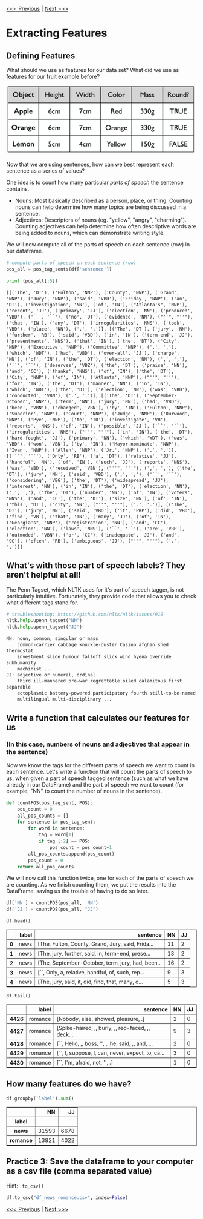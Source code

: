 [<<< Previous](data.md) | [Next >>>](supervised.md)

# Extracting Features

## Defining Features

What should we use as features for our data set?  What did we use as features for our fruit example before?

![table of fruit with features height, width, color, mass, round - one row in table set of features with unknown label ](../images/fruit3.png)

Now that we are using sentences, how can we best represent each sentence as a series of values?

One idea is to count how many particular *parts of speech* the sentence contains.

- Nouns: Most basically described as a person, place, or thing.  Counting nouns can help determine how many topics are being discussed in a sentence.
- Adjectives: Descriptors of nouns (eg. "yellow", "angry", "charming").  Counting adjectives can help determine how often descriptive words are being added to nouns, which can demonstrate writing style.



We will now compute all of the parts of speech on each sentence (row) in our dataframe.


```python
# compute parts of speech on each sentence (row)
pos_all = pos_tag_sents(df['sentence'])
```


```python
print (pos_all[:5])
```

    [[('The', 'DT'), ('Fulton', 'NNP'), ('County', 'NNP'), ('Grand', 'NNP'), ('Jury', 'NNP'), ('said', 'VBD'), ('Friday', 'NNP'), ('an', 'DT'), ('investigation', 'NN'), ('of', 'IN'), ("Atlanta's", 'NNP'), ('recent', 'JJ'), ('primary', 'JJ'), ('election', 'NN'), ('produced', 'VBD'), ('``', '``'), ('no', 'DT'), ('evidence', 'NN'), ("''", "''"), ('that', 'IN'), ('any', 'DT'), ('irregularities', 'NNS'), ('took', 'VBD'), ('place', 'NN'), ('.', '.')], [('The', 'DT'), ('jury', 'NN'), ('further', 'RB'), ('said', 'VBD'), ('in', 'IN'), ('term-end', 'JJ'), ('presentments', 'NNS'), ('that', 'IN'), ('the', 'DT'), ('City', 'NNP'), ('Executive', 'NNP'), ('Committee', 'NNP'), (',', ','), ('which', 'WDT'), ('had', 'VBD'), ('over-all', 'JJ'), ('charge', 'NN'), ('of', 'IN'), ('the', 'DT'), ('election', 'NN'), (',', ','), ('``', '``'), ('deserves', 'VBZ'), ('the', 'DT'), ('praise', 'NN'), ('and', 'CC'), ('thanks', 'NNS'), ('of', 'IN'), ('the', 'DT'), ('City', 'NNP'), ('of', 'IN'), ('Atlanta', 'NNP'), ("''", "''"), ('for', 'IN'), ('the', 'DT'), ('manner', 'NN'), ('in', 'IN'), ('which', 'WDT'), ('the', 'DT'), ('election', 'NN'), ('was', 'VBD'), ('conducted', 'VBN'), ('.', '.')], [('The', 'DT'), ('September-October', 'NNP'), ('term', 'NN'), ('jury', 'NN'), ('had', 'VBD'), ('been', 'VBN'), ('charged', 'VBN'), ('by', 'IN'), ('Fulton', 'NNP'), ('Superior', 'NNP'), ('Court', 'NNP'), ('Judge', 'NNP'), ('Durwood', 'NNP'), ('Pye', 'NNP'), ('to', 'TO'), ('investigate', 'VB'), ('reports', 'NNS'), ('of', 'IN'), ('possible', 'JJ'), ('``', '``'), ('irregularities', 'NNS'), ("''", "''"), ('in', 'IN'), ('the', 'DT'), ('hard-fought', 'JJ'), ('primary', 'NN'), ('which', 'WDT'), ('was', 'VBD'), ('won', 'VBN'), ('by', 'IN'), ('Mayor-nominate', 'NNP'), ('Ivan', 'NNP'), ('Allen', 'NNP'), ('Jr.', 'NNP'), ('.', '.')], [('``', '``'), ('Only', 'RB'), ('a', 'DT'), ('relative', 'JJ'), ('handful', 'NN'), ('of', 'IN'), ('such', 'JJ'), ('reports', 'NNS'), ('was', 'VBD'), ('received', 'VBN'), ("''", "''"), (',', ','), ('the', 'DT'), ('jury', 'NN'), ('said', 'VBD'), (',', ','), ('``', '``'), ('considering', 'VBG'), ('the', 'DT'), ('widespread', 'JJ'), ('interest', 'NN'), ('in', 'IN'), ('the', 'DT'), ('election', 'NN'), (',', ','), ('the', 'DT'), ('number', 'NN'), ('of', 'IN'), ('voters', 'NNS'), ('and', 'CC'), ('the', 'DT'), ('size', 'NN'), ('of', 'IN'), ('this', 'DT'), ('city', 'NN'), ("''", "''"), ('.', '.')], [('The', 'DT'), ('jury', 'NN'), ('said', 'VBD'), ('it', 'PRP'), ('did', 'VBD'), ('find', 'VB'), ('that', 'IN'), ('many', 'JJ'), ('of', 'IN'), ("Georgia's", 'NNP'), ('registration', 'NN'), ('and', 'CC'), ('election', 'NN'), ('laws', 'NNS'), ('``', '``'), ('are', 'VBP'), ('outmoded', 'VBN'), ('or', 'CC'), ('inadequate', 'JJ'), ('and', 'CC'), ('often', 'RB'), ('ambiguous', 'JJ'), ("''", "''"), ('.', '.')]]
    

## What's with those part of speech labels?  They aren't helpful at all!
The Penn Tagset, which NLTK uses for it's part of speech tagger, is not particularly intuitive.  Fortunately, they provide code that allows you to check what different tags stand for.

```python
# troubleshooting: https://github.com/nltk/nltk/issues/919
nltk.help.upenn_tagset("NN")
nltk.help.upenn_tagset("JJ")
```

    NN: noun, common, singular or mass
        common-carrier cabbage knuckle-duster Casino afghan shed thermostat
        investment slide humour falloff slick wind hyena override subhumanity
        machinist ...
    JJ: adjective or numeral, ordinal
        third ill-mannered pre-war regrettable oiled calamitous first separable
        ectoplasmic battery-powered participatory fourth still-to-be-named
        multilingual multi-disciplinary ...
    


## Write a function that calculates our features for us 
### (In this case, numbers of nouns and adjectives that appear in the sentence)

Now we know the tags for the different parts of speech we want to count in each sentence.  Let's write a function that will count the parts of speech to us, when given a part of speech tagged sentence (such as what we have already in our DataFrame) and the part of speech we want to count (for example, "NN" to count the number of nouns in the sentence).


```python
def countPOS(pos_tag_sent, POS):
    pos_count = 0
    all_pos_counts = []
    for sentence in pos_tag_sent:
        for word in sentence:
            tag = word[1]
            if tag [:2] == POS:  
                pos_count = pos_count+1
        all_pos_counts.append(pos_count)
        pos_count = 0
    return all_pos_counts
```

We will now call this function twice, one for each of the parts of speech we are counting.  As we finish counting them, we put the results into the DataFrame, saving us the trouble of having to do so later.


```python
df['NN'] = countPOS(pos_all, 'NN')
df['JJ'] = countPOS(pos_all, "JJ")

```


```python
df.head()
```




<div>
<table border="1" class="dataframe">
  <thead>
    <tr style="text-align: right;">
      <th></th>
      <th>label</th>
      <th>sentence</th>
      <th>NN</th>
      <th>JJ</th>
    </tr>
  </thead>
  <tbody>
    <tr>
      <th>0</th>
      <td>news</td>
      <td>[The, Fulton, County, Grand, Jury, said, Frida...</td>
      <td>11</td>
      <td>2</td>
    </tr>
    <tr>
      <th>1</th>
      <td>news</td>
      <td>[The, jury, further, said, in, term-end, prese...</td>
      <td>13</td>
      <td>2</td>
    </tr>
    <tr>
      <th>2</th>
      <td>news</td>
      <td>[The, September-October, term, jury, had, been...</td>
      <td>16</td>
      <td>2</td>
    </tr>
    <tr>
      <th>3</th>
      <td>news</td>
      <td>[``, Only, a, relative, handful, of, such, rep...</td>
      <td>9</td>
      <td>3</td>
    </tr>
    <tr>
      <th>4</th>
      <td>news</td>
      <td>[The, jury, said, it, did, find, that, many, o...</td>
      <td>5</td>
      <td>3</td>
    </tr>
  </tbody>
</table>
</div>





```python
df.tail()
```



<div>

<table border="1" class="dataframe">
  <thead>
    <tr style="text-align: right;">
      <th></th>
      <th>label</th>
      <th>sentence</th>
      <th>NN</th>
      <th>JJ</th>
    </tr>
  </thead>
  <tbody>
    <tr>
      <th>4426</th>
      <td>romance</td>
      <td>[Nobody, else, showed, pleasure, .]</td>
      <td>2</td>
      <td>0</td>
    </tr>
    <tr>
      <th>4427</th>
      <td>romance</td>
      <td>[Spike-haired, ,, burly, ,, red-faced, ,, deck...</td>
      <td>9</td>
      <td>3</td>
    </tr>
    <tr>
      <th>4428</th>
      <td>romance</td>
      <td>[``, Hello, ,, boss, '', ,, he, said, ,, and, ...</td>
      <td>2</td>
      <td>0</td>
    </tr>
    <tr>
      <th>4429</th>
      <td>romance</td>
      <td>[``, I, suppose, I, can, never, expect, to, ca...</td>
      <td>3</td>
      <td>0</td>
    </tr>
    <tr>
      <th>4430</th>
      <td>romance</td>
      <td>[``, I'm, afraid, not, '', .]</td>
      <td>1</td>
      <td>0</td>
    </tr>
  </tbody>
</table>
</div>



## How many features do we have?


```python
df.groupby('label').sum()
```


<div>
<table border="1" class="dataframe">
  <thead>
    <tr style="text-align: right;">
      <th></th>
      <th>NN</th>
      <th>JJ</th>
    </tr>
    <tr>
      <th>label</th>
      <th></th>
      <th></th>
    </tr>
  </thead>
  <tbody>
    <tr>
      <th>news</th>
      <td>31593</td>
      <td>6678</td>
    </tr>
    <tr>
      <th>romance</th>
      <td>13821</td>
      <td>4022</td>
    </tr>
  </tbody>
</table>
</div>

## Practice 3:  Save the dataframe to your computer as a csv file (comma separated value)

Hint: `.to_csv()`

```python
df.to_csv("df_news_romance.csv", index=False)
```

[<<< Previous](data.md) | [Next >>>](supervised.md)
